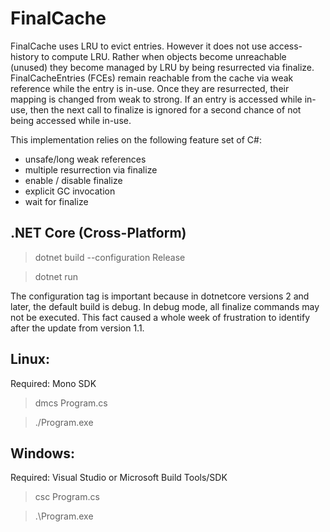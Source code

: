 # FinalCache
FinalCache uses LRU to evict entries. However it does not use access-history to compute LRU. Rather when objects become unreachable (unused) they become managed by LRU by being resurrected via finalize. FinalCacheEntries (FCEs) remain reachable from the cache via weak reference while the entry is in-use. Once they are resurrected, their mapping is changed from weak to strong. If an entry is accessed while in-use, then the next call to finalize is ignored for a second chance of not being accessed while in-use. 

This implementation relies on the following feature set of C#:
* unsafe/long weak references
* multiple resurrection via finalize
* enable / disable finalize
* explicit GC invocation
* wait for finalize

## .NET Core (Cross-Platform)


> dotnet build --configuration Release

> dotnet run

The configuration tag is important because in dotnetcore versions 2 and later, the default build is debug. In debug mode, all finalize commands may not be executed. This fact caused a whole week of frustration to identify after the update from version 1.1.

## Linux:

Required: Mono SDK 

> dmcs Program.cs

> ./Program.exe


## Windows:

Required: Visual Studio or Microsoft Build Tools/SDK

> csc Program.cs

> .\Program.exe
